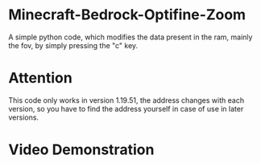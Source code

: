 # Minecraft-Bedrock-Optifine-Zoom
A simple python code, which modifies the data present in the ram, mainly the fov, by simply pressing the "c" key.

# Attention

This code only works in version 1.19.51, the address changes with each version, so you have to find the address yourself in case of use in later versions.

# Video Demonstration
